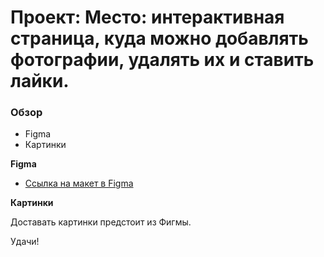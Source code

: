 # Проект: Место: интерактивная страница, куда можно добавлять фотографии, удалять их и ставить лайки.

### Обзор

* Figma
* Картинки

**Figma**

* [Ссылка на макет в Figma](https://www.figma.com/file/2cn9N9jSkmxD84oJik7xL7/JavaScript.-Sprint-4?node-id=0%3A1)

**Картинки**

Доставать картинки предстоит из Фигмы. 

Удачи!
